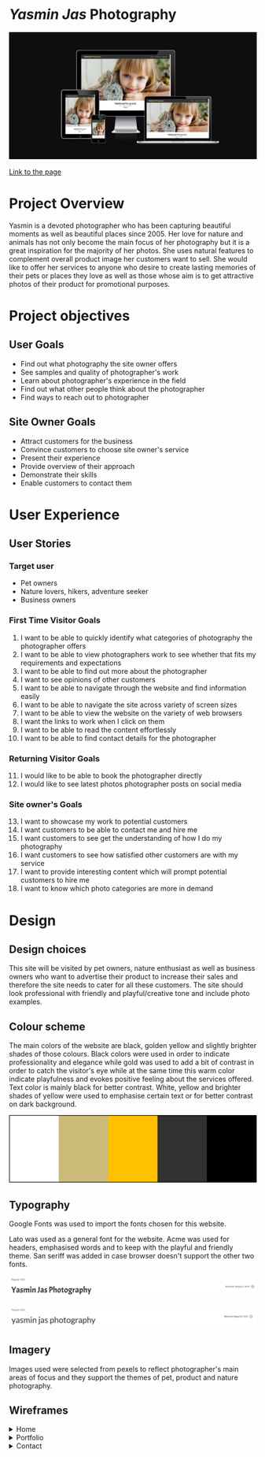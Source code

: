 # *Yasmin Jas* Photography

![Overview](./assets/readme%20_docs/project_image.JPG)

[Link to the page](https://vero-nika-2828.github.io/yasmin-jas-photography/)


# Project Overview

Yasmin is a devoted photographer who has been capturing beautiful moments as well as beautiful places since 2005. Her love for nature and animals has not only become the main focus of her photography but it is a great inspiration for the majority of her photos. She uses natural features to complement overall product image her customers want to sell. She would like to offer her services to anyone who desire to create lasting memories of their pets or places they love as well as those whose aim is to get attractive photos of their product for promotional purposes. 

# Project objectives

## User Goals

* Find out what photography the site owner offers
* See samples and quality of photographer's work
* Learn about photographer's experience in the field
* Find out what other people think about the photographer
* Find ways to reach out to photographer


## Site Owner Goals

* Attract customers for the business
* Convince customers to choose site owner's service
* Present their experience
* Provide overview of their approach 
* Demonstrate their skills 
* Enable customers to contact them

# User Experience

## User Stories

### Target user

* Pet owners
* Nature lovers, hikers, adventure seeker
* Business owners

### First Time Visitor Goals

1. I want to be able to quickly identify what categories of photography the photographer offers
2. I want to be able to view photographers work to see whether that fits my requirements and expectations
3. I want to be able to find out more about the photographer 
4. I want to see opinions of other customers
5. I want to be able to navigate through the website and find information easily 
6. I want to be able to navigate the site across variety of screen sizes
7. I want to be able to view the website on the variety of web browsers
8. I want the links to work when I click on them 
9. I want to be able to read the content effortlessly
10. I want to be able to find contact details for the photographer

### Returning Visitor Goals

11. I would like to be able to book the photographer directly
12. I would like to see latest photos photographer posts on social media


### Site owner's Goals

13. I want to showcase my work to potential customers
14. I want customers to be able to contact me and hire me 
15. I want customers to see get the understanding of how I do my photography 
16. I want customers to see how satisfied other customers are with my service
17. I want to provide interesting content which will prompt potential customers to 
hire me
18. I want to know which photo categories are more in demand


# Design

## Design choices

This site  will be visited by pet owners, nature enthusiast as well as business owners who want to advertise their product to increase their sales and therefore the site needs to cater for all these customers. The site should look professional with friendly and playful/creative tone and include photo examples.

## Colour scheme

The main colors of the website are black, golden yellow and slightly brighter shades of those colours. Black colors were used in order to indicate professionality and elegance while gold was used to add a bit of contrast in order to catch the visitor's eye while at the same time this warm color indicate  playfulness and evokes positive feeling about the services offered. 
Text color is mainly black for better contrast. White, yellow and brighter shades of yellow were used to emphasise certain text or for better contrast on dark background. 

![Color scheme](./assets/readme%20_docs/color-scheme.jpg)

## Typography

Google Fonts was used to import the fonts chosen for this website.

Lato was used as a general font for the website. Acme was used for headers, emphasised words and to keep with the playful and friendly theme. San seriff was added in case browser doesn't support the other two fonts. 

![Typography Acme](./assets/readme%20_docs/typography_acme.JPG)

![Typography Lato](./assets/readme%20_docs/typography_lato.JPG)

## Imagery

Images used were selected from pexels to reflect photographer's main areas of focus and they support the themes of pet, product and nature photography. 


## Wireframes
<details>
<summary>Home</summary>
<br>

![Home Mobile](./assets/readme%20_docs/wireframes/wireframes_home.png) 
</details>

<details>
<summary>Portfolio</summary>
<br>

![Portfolio Mobile](./assets/readme%20_docs/wireframes/wireframes_portfolio.png) 

</details>

<details>
<summary>Contact</summary>
<br>

![Contact Mobile](./assets/readme%20_docs/wireframes/wireframes_contact.png) 



# Features

The website is comprised of 3 pages: Home, Portfolio and Contact page. 

Home page is divided into 4 sections: Hero image, Title, About and Reviews.
Portfolio page consists of pictures organised in a grid. 
Contact page contains the contact information for the photographer.

## Logo and Navigations Bar

* Repeats across all three pages for consistency and easy navigation
* Logo on the left side in contrasting gold color displays photographer's brand clearly
* Logo item links back to the home page 
* Links to other pages are placed on the right to maintain the conventions expected by the user
* Navigation menu will turn into hamburger menu on smaller devices 
* Hamburger menu opens to show list of other pages
* Hover effect added on the navigation links for easy navigation  
* Relates to following user stories: 6, 8, 9 

![Logo and Navigation bar](./assets/readme%20_docs/header_navbar.JPG)

![Logo and Navigation bar for smaller devices](./assets/readme%20_docs/header_navbar_small_devices.JPG)

## Footer

* Repeats across all three pages for consistency and easy navigation
* Logo is centred in the middle  
* Social media links, where more content and photo examples are available, is centred in the middle under the logo 
* Social media links open in a new tab
* Social media links get bigger when hovered over for easier navigation 
* Link description added for accessibility and SEO
* Relates to following user stories:  2, 5 , 9, 12, 13, 

![Footer](./assets/readme%20_docs/footer.JPG)

## Home page

### Hero Image

* Used to catch the visitor's eye 
* Convey the idea of photos the visitor can expect from the photographer
* Is in accordance with the theme of one of the categories the photographer offers
* Covers 80% of the viewport to allow content hinting
* Relates to following user stories: 2, 14, 17

![Hero image](./assets/readme%20_docs/hero_image.JPG)


### Title 

* Gives an overview of the photo categories offered 
* Provides the hint of the following content
* Reinforces the brand
* Relates to following user stories: 1, 2, 15, 

![Title](./assets/readme%20_docs/title.JPG)

### Hire button  

* Located under the title 
* Links to contact page to enable easy navigation for direct booking
* Hover effect added to give feedback when pointed at
* Relates to following user stories: 11, 14

![Hire me](./assets/readme%20_docs/hireme.JPG)

### About

* Picture of the photographer on the left accompanies the text and makes it more personal
* Text on the right presents photographers experience and approach 
* Above elements get stacked on top of each other for content to be intelligible
* Some text made bold for emphasis and to make content interesting
* Relates to following user stories: 3, 6, 9, 15, 17

![About section](./assets/readme%20_docs/about.JPG)

### Reviews

* Two containers of the same size with pictures of reviewers with the star rating
* Provides the opinion about the site owner's services
* Containers get stacked on top of each other on smaller devices 
* Relates to following user stories: 4, 6, 9, 16,  

![Reviews](./assets/readme%20_docs/reviews.JPG)


## Portfolio page

* Title makes it clear on which page the visitor currently is 
* Consists of one section only for simpler navigation
* Presents the photographer's work. 
* Photos organised in 3 column grid for customers to:
   * spot their desired category quicker and 
   * see more examples at one glance
* Photos are displayed in 2 column grid on smaller devices, such as tablet
* Photos are displayed in one column on even smaller devices, such as mobile phones
* Alt description added to images for accessibility 
* Relates to following user stories: 1, 2, 6, 

![Portfolio](./assets/readme%20_docs/portfolio.JPG)

## Contact page 

* Title makes it clear on which page the visitor currently is 
* Form and address box  cover 1/3 of the screen size 
* Background image covers the rest of the page for better visual effect
* Form and address box is centred on smaller devices
* Relates to following user stories: 10,13

![Contact page title](./assets/readme%20_docs/contact-page-title.JPG)
![Contact page](./assets/readme%20_docs/contact-page.JPG)

### Form 
* Allows the site visitor to send their message
* Input boxes serve to enter visitor's details for questions and bookings
* Labels mark the above mentioned input boxes 
* Relates to following user stories: 10, 14

![Form](./assets/readme%20_docs/form.JPG)

### Checkbox 
* Allows visitors to specify their preferred photo category 
* Enables to select multiple categories at once
* Relates to following user stories: 18

![Checkbox](./assets/readme%20_docs/checkbox.JPG)

### Address
* Located under the form 
* Provides alternative ways of contacting the photographer 
* Relates to following user stories: 10, 14

![Checkbox](./assets/readme%20_docs/address.JPG)

## Future implementations

* Change the hero image for the carousel with a series of images using JavaScript
* A section where the people will be able to add their comments directly on the website
* 'New' section where people will get notified about any new offers or promotions


# Technologies Used 

## Languages Used
* HTML
* CSS

## Frameworks, libraries and programs used
 * [GitHub](https://github.com/vero-nika-2828/yasmin-jas-photography) - To save and store files and code for the website in a secure location 
  * [Gitpod](https://gitpod.io/workspaces) - A cloud based IDE used for version control, development of the code to build the website and to commit and push to GithHb
 * [Bootstrap](https://getbootstrap.com/docs/5.2/getting-started/introduction/) - Bootstrap grid used for responsive layout
 * [Google Fonts](https://fonts.google.com/) - For the typography on the website
 * [Font Awesome](https://fontawesome.com/) - For the iconography on the website
 * [Balsamiq](https://balsamiq.com/) - To create wireframes
 * Google Dev Tools - To troubleshoot and test features, solve issues with responsiveness and styling
 * [Am I Responsive](https://ui.dev/amiresponsive)  -To show the website image on a range of devices

# Testing

## Automated Testing 

### CSS Validator (W3C)
 * HTML Validator - pass
 * CSS Validator -pass

### Lighthouse

<details>
<summary>Home page</summary>
<br>

![Home page Lighthouse test](./assets/readme%20_docs/lighthouse%20test/Home%20page.JPG)

</details> 

<details>
<summary>Portfolio</summary>
<br>

![Portfolio page Lighthouse test](./assets/readme%20_docs/lighthouse%20test/Portfolio%20page.JPG)

</details> 

<details>
<summary>Contact page</summary>
<br>

![Contact page Lighthouse test](./assets/readme%20_docs/lighthouse%20test/Contact%20page.JPG)

</details> 

## Manual testing

### Testing user stories 

1 .I want to be able to quickly identify what categories of photography the photographer offers

| Feature | Expected result | Actual result |
|  :---| :---|  :---|
| Title  | Title section is displayed on the bottom of each viewport under the hero image  and takes 20% of viewport height | Works as expected|


<details>
<summary>Screenshot</summary>
<br>

![Title](./assets/readme%20_docs/user%20testing/title.JPG)

</details> 


2. I want to be able to view photographers work to see whether that fits my requirements and expectations

   AND

13. I want to showcase my work to potential customers

| Feature | Expected result | Actual result |
|  :---| :---|  :---|
| Portfolio | The grid of three columns should be displayed when a visitors selects portfolio page | Works as expected|

<details>
<summary>Screenshot</summary>
<br>

![Portfolio](./assets/readme%20_docs/user%20testing/potfolio_user_stories.JPG)

</details> 


3. I want to be able to find out more about the photographer 

   AND  

15. I want customers to see get the understanding of how I do my photography 

| Feature | Expected result | Actual result |
|  :---| :---|  :---|
| Header | Header is played on top of the page above all the other content to enable intuitive navigation though the site  | Works as expected|

<details>
<summary>Screenshot</summary>
<br>

![About](./assets/readme%20_docs/user%20testing/about.JPG)

</details> 


4. I want to see opinions of other customers

   AND

16. I want customers to see how satisfied other customers are with my service

| Feature | Expected result | Actual result |
|  :---| :---|  :---|
| Review section  | Visitors should see two boxes next to each other with name and star rating on the right from the photo and the text containing opinions of other customers underneath start rating when they scroll to the review section | Works as expected|

<details>
<summary>Screenshot</summary>
<br>

![Reviewer1](./assets/readme%20_docs/user%20testing/Reviewer1_user_stories.JPG)
![Reviewer2](./assets/readme%20_docs/user%20testing/Reviewer2_user_stories.JPG)

</details> 

5. I want to be able to navigate through the website easily 

| Feature | Expected result | Actual result |
|  :---| :---|  :---|
| Header  | Header is displayed on top of the page above all the other content to enable intuitive navigation through the site | Works as expected|
|Home | The link changes color so the visitors know where they clicked and takes them back to the first page | Works as expected | 
|Portfolio  | The link changes color so the visitors know where they clicked and takes them to the portfolio page | Works as expected |
|Contact | The link changes color and takes the visitor to the contact page | Works as expected |

<details>
<summary>Screenshot</summary>
<br>

![Home Link](./assets/readme%20_docs/user%20testing/home_link_user_stories.JPG)
![Portfolio Link](./assets/readme%20_docs/user%20testing/portfolio_link_user_stories.JPG)
![Contact Link](./assets/readme%20_docs/user%20testing/contact_link_user_stories.JPG)

</details> 

6. I want to be able to navigate the site across variety of screen sizes

| Feature | Expected result | Actual result |
|  :---| :---|  :---|
| Responsive Header  | Header turns into hamburger menu on devices with width under 800 px and it opens over the whole screen when clicked| Works as expected|
| Responsive About Section | Text gets stacked under the image on devices with width under 1100px where text is wider than the image and under 500px where text is the same width as the image | Works as expected | 
| Responsive Reviews Section| Review boxes get stacked under each other on devices under 1100 and get a bit longer and narrower on devices under 500px. Name and star rating   get under the image for even smaller devices under 400px | Works as expected |
|Responsive Porftolio Section| 3 grid layout turns into 2 grid on devices under 800px and into 1 column under 500px | Works as expected |
|Responsive Contact Section| The form and address box will get centred on devices under 1000px | Works as expected |



<details>
<summary>Screenshots for Hamburger Nav Menu</summary>
<ul>

 <details>
 <summary>Hamburger menu closed</summary>

![Hamburger menu under 800px closed](./assets/readme%20_docs/user%20testing/hamburger_menu_user_stories.JPG)

</details> 

 <details>
 <summary>Hamburger menu open</summary>

![Hamburger menu under 800px open](./assets/readme%20_docs/user%20testing/hamburger_open_menu_user_stories.JPG)
</details>

</ul>
</details> 

<details>
<summary>Screenshots for About Section</summary>
<ul>
 
 <details>
 <summary>About Section under 1100px</summary>

 ![About Section under 1100px](./assets/readme%20_docs/user%20testing/photographerpic_under1100_user_stories.JPG)
 </details>

 <details>
 <summary>About Section under 500px</summary>

 ![About Section under 500px](./assets/readme%20_docs/user%20testing/photographerpic_under500_user_stories.JPG)
 </details>
</ul>
</details> 

<details>
<summary>Screenshots for Reviews Section</summary>
<ul>

 <details>
 <summary>Reviews Section under 1100px</summary>

 ![Reviews Section under 1100px](./assets/readme%20_docs/user%20testing/Review_under1100_user_stories.JPG)
 </details>

 <details>
 <summary>Reviews Section under 700px</summary>

 ![Reviews Section under 700px](./assets/readme%20_docs/user%20testing/Review_under700_user_stories.JPG)
 </details>

 <details>
 <summary>Reviews Section under 400px</summary>
 
 ![Reviews Section under 400px](./assets/readme%20_docs/user%20testing/Review_under400_user_stories.JPG)

 </details> 
</ul>
</details> 



<details>
<summary>Screenshots for Portfolio Section</summary>
<ul>

  <details> 
  <summary>Portfolio Section under 900px</summary>
   
  ![Portfolio Section under 900px](./assets/readme%20_docs/user%20testing/potfolio_under900px_user_stories.JPG)
  

  </details> 

  <details>
  <summary>Portfolio Section under 500px</summary>

  ![Portfolio Section under 500px](./assets/readme%20_docs/user%20testing/potfolio_under500px_user_stories.JPG)

  </details> 
</ul>  
</details> 

<details>
<summary>Screenshots for Contact Section</summary>
<br>

![Form under 800px](./assets/readme%20_docs/user%20testing/form_user_stories.JPG)
![Address under 800px](./assets/readme%20_docs/user%20testing/address_user_stories.JPG)

</details> 

8. I want the links to work when I click on them 

| Feature | Expected result | Actual result |
|  :---| :---|  :---|
| Header links| Take visitors to Home, Portfolio and Contact page respectively when clicked| Works as expected|
|HIRE ME button | Take visitors to Contact page when clicked | Works as expected | 
|Link to Facebook | Opens Facebook page in a new tab | Works as expected | 
|Link to Instagram | Opens Instagram page in a new tab | Works as expected |
|Link to Pinterest | Opens Pinterest page in a new tab | Works as expected |
|Link to Twitter| Opens Twitter page in a new tab | Works as expected |


9. I want to be able to read the content effortlessly

| Feature | Expected result | Actual result |
|  :---| :---|  :---|
| Text color and Background color | Contrast between text color and background color makes text visible. Yellow text is on dark backgrounds and black text is on white background |
|Positioning of elements| Sections get stacked under each other rather than text getting smaller | Works as expected | 

10. I want to be able to find contact details for the photographer

AND

14. I want customers to be able to contact me and hire me 

| Feature | Expected result | Actual result |
|  :---| :---|  :---|
| Form| Visitors data are sent when they click send button |  Works as expected |
|Placeholder for input| Visitors are given example of what information is required from them | Works as expected | 
|Address section | Visitors can find email and phone details as well as address when they scroll down on contact page| Works as expected | 

11. I would like to be able to book the photographer directly

| Feature | Expected result | Actual result |
|  :---| :---|  :---|
| HIRE ME! link| Takes visitors directly to Contact page |  Works as expected |

12. I would like to see latest photos photographer posts on social media

| Feature | Expected result | Actual result |
|  :---| :---|  :---|
| Footer| Displays links to social media where visitors can see more photos |  Works as expected |

18. I want to know which photo categories are more in demand

| Feature | Expected result | Actual result |
|  :---| :---|  :---|
| Checkbox| When visitor clicks on which photo type they prefer it will provide site owner data about which photography the visitors are interested in |  Works as expected |

### Full Testing

The website was tested on following devices

<details>
<summary>Desktop 1400px wide</summary>
<ul>

 <details>
 <summary>Home page</summary>
 
![Home page 1](./assets/readme%20_docs/full-testing/Desktop/Home1.JPG)
![Home page 2](./assets/readme%20_docs/full-testing/Desktop/Home2.JPG)
![Home page 3](./assets/readme%20_docs/full-testing/Desktop/Home3.JPG)
![Home page 4](./assets/readme%20_docs/full-testing/Desktop/Home4.JPG)

 </details> 

 <details>
 <summary>Portfolio</summary>
 
![Portfolio 1](./assets/readme%20_docs/full-testing/Desktop/Portfolio.JPG)
![Portfolio 2](./assets/readme%20_docs/full-testing/Desktop/Portfolio2.JPG)
![Portfolio 3](./assets/readme%20_docs/full-testing/Desktop/Portfolio3.JPG)

 </details> 

 <details>
 <summary>Contact</summary>
 
![Contact 1](./assets/readme%20_docs/full-testing/Desktop/Contact1.JPG)
![Contact 2](./assets/readme%20_docs/full-testing/Desktop/Contact2.JPG)


 </details> 

</ul>
</details> 


<details>
<summary>Nest Hub Max 1280px wide</summary>
<ul>

 <details>
 <summary>Home page</summary>
 
![Home page 1](./assets/readme%20_docs/full-testing/NestHubMax/Home1.JPG)
![Home page 2](./assets/readme%20_docs/full-testing/NestHubMax/Home2.JPG)
![Home page 3](./assets/readme%20_docs/full-testing/NestHubMax/Home3.JPG)
![Home page 4](./assets/readme%20_docs/full-testing/NestHubMax/Home4.JPG)

 </details> 

 <details>
 <summary>Portfolio</summary>
 
![Portfolio 1](./assets/readme%20_docs/full-testing/NestHubMax/Portfolio1.JPG)
![Portfolio 2](./assets/readme%20_docs/full-testing/NestHubMax/Portfolio2.JPG)
![Portfolio 3](./assets/readme%20_docs/full-testing/NestHubMax/Portfolio3.JPG)

 </details> 

 <details>
 <summary>Contact</summary>
 
![Contact 1](./assets/readme%20_docs/full-testing/NestHubMax/Contact1.JPG)
![Contact 2](./assets/readme%20_docs/full-testing/NestHubMax/Contact2.JPG)


 </details> 

</ul>
</details> 


<details>
<summary>Surface Duo 540px wide</summary>
<ul>

 <details>
 <summary>Home page</summary>
 
![Home page 1](./assets/readme%20_docs/full-testing/SurfaceDuo/Home1.JPG)
![Home page 2](./assets/readme%20_docs/full-testing/SurfaceDuo/Home2.JPG)
![Home page 3](./assets/readme%20_docs/full-testing/SurfaceDuo/Home3.JPG)
![Home page 4](./assets/readme%20_docs/full-testing/SurfaceDuo/Home4.JPG)
![Home page 5](./assets/readme%20_docs/full-testing/SurfaceDuo/Home5.JPG)

 </details> 

 <details>
 <summary>Portfolio</summary>
 
![Portfolio 1](./assets/readme%20_docs/full-testing/SurfaceDuo/Portfolio1.JPG)
![Portfolio 2](./assets/readme%20_docs/full-testing/SurfaceDuo/Portfolio2.JPG)
![Portfolio 3](./assets/readme%20_docs/full-testing/SurfaceDuo/Portfolio3.JPG)
![Portfolio 4](./assets/readme%20_docs/full-testing/SurfaceDuo/Portfolio4.JPG)
![Portfolio 5](./assets/readme%20_docs/full-testing/SurfaceDuo/Portfolio5.JPG)

 </details> 

 <details>
 <summary>Contact</summary>
 
![Contact 1](./assets/readme%20_docs/full-testing/SurfaceDuo/Contact1.JPG)
![Contact 2](./assets/readme%20_docs/full-testing/SurfaceDuo/Contact2.JPG)
![Contact 3](./assets/readme%20_docs/full-testing/SurfaceDuo/Contact3.JPG)

 </details> 

</ul>
</details> 



<details>
<summary>iPhone SE 375px wide</summary>
<ul>

 <details>
 <summary>Home page</summary>
 
![Home page 1](./assets/readme%20_docs/full-testing/iPhone/Home1.JPG)
![Home page 2](./assets/readme%20_docs/full-testing/iPhone/Home2.JPG)
![Home page 3](./assets/readme%20_docs/full-testing/iPhone/Home3.JPG)
![Home page 4](./assets/readme%20_docs/full-testing/iPhone/Home4.JPG)
![Home page 5](./assets/readme%20_docs/full-testing/iPhone/Home5.JPG)
![Home page 6](./assets/readme%20_docs/full-testing/iPhone/Home6.JPG)


 </details> 

 <details>
 <summary>Portfolio</summary>
 
![Portfolio 1](./assets/readme%20_docs/full-testing/iPhone/Porfolio1.JPG)
![Portfolio 2](./assets/readme%20_docs/full-testing/iPhone/Porfolio2.JPG)
![Portfolio 3](./assets/readme%20_docs/full-testing/iPhone/Porfolio3.JPG)
![Portfolio 4](./assets/readme%20_docs/full-testing/iPhone/Porfolio4.JPG)
![Portfolio 5](./assets/readme%20_docs/full-testing/iPhone/Porfolio5.JPG)
![Portfolio 6](./assets/readme%20_docs/full-testing/iPhone/Porfolio6.JPG)
![Portfolio 7](./assets/readme%20_docs/full-testing/iPhone/Porfolio7.JPG)

 </details> 

 <details>
 <summary>Contact</summary>
 
![Contact 1](./assets/readme%20_docs/full-testing/iPhone/Contact1.JPG)
![Contact 2](./assets/readme%20_docs/full-testing/iPhone/Contact2.JPG)
![Contact 3](./assets/readme%20_docs/full-testing/iPhone/Contact3.JPG)

 </details> 

</ul>
</details> 


## Bugs

### Solved bugs 
 |  Expected |  Bug |  Fix |
 |  :---| :---|  :---|
 |  Hero image should be directly under the header | Header went over the hero image | Height property in navigation bar was updated  to 100% and that pushed the image lower |
 |The website should fit the width of a respective viewport | The scroll bar appeared at the bottom so it was necessary to move right and left to view the whole content. This was due to 'About section' was going over the set viewport width | Margin of  'About section'  was set to 0
 |Footer should cover the whole bottom of the page | There was a white space under the footer which was cause by the content of reviewer-boxes in 'Review section' overflowing | The height of the review-background was adjusted to give the text more space. The review-container was adjusted as well to fit the section without excessive free space |
 | Hamburger menu items should be centred | The menu items were all starting from the same level on the left which made portfolio to stick out | The parent navigation menu list was given display property with value block. The children a elements were given property display with value flex and justify content property with value centre which aligned the links into the middle of the screen |
 | When users of smaller screen touch the options from Hamburger navigation menu it should change the color of the whole screen from left to right | There was a space on the left when the color changed due to the ul element in header section had padding applied | Padding left property for ul element was removed |
 |  Two review boxes should get smaller when the viewport gets smaller and text should align accordingly | For the viewports under 411 px header and star rating were getting  distorted and the letters as well as stars were getting under each other and lost original alignment | Parent container was of the header and start rating was updated to block and  header and star rating were given display property with  value flex which pushed these two elements  under the picture |
 | The checkbox for the photo type selection should get stacked under each other on the devices which are narrower than 800px | The checkboxes inputs and the labels were not aligned neither vertically or horizontally |  The checkbox inputs were wrapped into the unordered list and displayed as a block 


### Known bugs
There are not any known bugs

# Deployment & local development

## Deployment 
The site is deployed using GitHub Pages and link can be found [here](https://vero-nika-2828.github.io/yasmin-jas-photography/)

To Deploy the site using GitHub pages:

1. Log in (or sign up) to Github.
2. Go to the repository for this project, vero-nika-2828
/
yasmin-jas-photography 
3. Click the setting button.
4. Select pages in the left hand navigation menu.
5. From the source dropdown select main branch and press save.
6. The site has now been deployed, please  note that this process may take a few minutes before site goes live.

## Local Development

### How to Fork 

1. Log in (or sign up) to Github.
2. Go to the repository for this project, vero-nika-2828
/
yasmin-jas-photography
3. Click the Fork button in the top right corner 

### How to Clone

1. Log in or (sign up) to Github
2. Go to  the repository for this project, ----> add the link 
3. Click on the code button  which is located to the left from the green Gitpod button
4. Select HTTPS
5. Copy the link shown
6. Open the terminal in your code editor
7. Change the current working directory to the location you want to use for the cloned directory
8. Type 'git clone' into the terminal
9. Paste the link you copied in step 5
10. Press enter 

Alternatively, you can click on Download ZIP

# Credits

## Media

Images were taken from [Pexels](https://www.pexels.com/) and were posted by these authors:

* Anastasiya Gepp
  * [A girl with a rabbit (Hero Image)](https://www.pexels.com/photo/girl-lying-on-white-surface-petting-gray-rabbit-1462634/)

   * [A girl holding grey rabbit ](https://www.pexels.com/photo/smiling-girl-holding-gray-rabbit-1462636//)

   * [A girl with a black rabbit ](https://www.pexels.com/photo/girl-holding-black-rabbit-1462635/)

* Yaroslav-Shuraev
  * [A girl giving water to a dog ](https://www.pexels.com/photo/woman-in-yellow-knit-cap-sitting-beside-siberian-husky-9632115/)

   * [A girl and a dog in a park ](https://www.pexels.com/photo/close-up-shot-of-a-woman-and-her-dog-lying-down-on-a-picnic-blanket-9632605/)


* Alesia Kozik
  * [Oil on a board and leaf ](https://www.pexels.com/photo/close-up-photo-of-brown-glass-on-a-tray-7797104/)

   * [Oils ](https://www.pexels.com/photo/photo-of-brown-bottles-7797449/)


 * Gustavo Fring
   * [A couple with a dog](https://www.pexels.com/photo/smiling-couple-touching-pet-on-lawn-4005078/)
   * [A-couple with dog in the middle](https://www.pexels.com/photo/loving-couple-having-rest-with-dog-on-lawn-4005082/)

* Joan Montaner
  * [A dog in frong of waterfall](https://www.pexels.com/photo/white-and-black-dog-standing-on-stone-1694838/)


* Tranmautritam
  * [A girl on a bed with two cats](https://www.pexels.com/photo/woman-lying-on-bed-with-two-cats-2215599/)


* Stein Egil Liland
  * [A lake with houses](https://www.pexels.com/photo/woman-lying-on-bed-with-two-cats-2215599/)

* Quang Nguyen Vinh
  * [A boat on a lake ](https://www.pexels.com/photo/photo-of-a-boat-on-a-river-2178175/)

* Cmonphotography
  * [A lake with a mountain ](https://www.pexels.com/photo/peaceful-scenery-1809653/)

* Danila Giancipoli
  * [A river with hills in the background ](https://www.pexels.com/photo/calm-blue-water-2242171/)


* Dominika Roseclay
  * [Oil on a woodboard ](https://www.pexels.com/photo/small-essential-oil-bottle-on-decorative-tree-trunk-5462207/)

* Andrea- Pacquadio
  * [A girl holding a camera](https://www.pexels.com/photo/white-and-black-dog-standing-on-stone-1694838/)

* Pixabay
  * [Fjords](https://www.pexels.com/photo/clouds-daylight-foggy-lake-533854/)

* Italo Melo
  * [Joe Black (Reviewer 1)](https://www.pexels.com/photo/man-wearing-blue-crew-neck-t-shirt-2379005/)

* Lucas Pezeta
  * [Katherine Smith (Reviewer 2)](https://www.pexels.com/photo/woman-wearing-black-framed-eyeglasses-2118708/)

## Code
For hambuger navigation menu I took inspiration from [this tutorial](https://www.youtube.com/watch?v=xXze-haVm7g), and I adjusted the code heavily in order to fit the needs of my website

## Effect
The grey style effect on the pictures was taken from [W3C](https://www.w3schools.com/w3css/w3css_effects.asp)


## Aknowledgement

I would like to thank to following people who helped me along the way in completing this project: 
* My Code Institute mentor, Mitko Bachvarov, for his valuable advice and comprehensive guidance
* My tutor for being so patient with me and being there for me every time I had any questions
* Fellow Code Institue students and staff for taking time to answer my questions on Slack
* Oisin from Tutor support for helping me with an issue I came across in my project
* My family and friends for giving me moral support and all their patience



